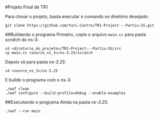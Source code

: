 #Projeto Final de TR1

Para clonar o projeto, basta executar o comando no diretório desejado:

	git clone https://github.com/Yuri-Castro/TR1-Project---Partiu-SS.git

##Buildando o programa
Primeiro, copie o arquivo `main.cc` para pasta _scratch_ do ns-3:

	cd <diretorio_do_projeto>/TR1-Project---Partiu-SS/src
	cp main.cc <source_ns_3>/ns-3.25/scratch

Depois vá para pasta _ns-3.25_:

	cd <source_ns_3>/ns-3.25

E builde o programa com o ns-3:

	./waf clean
	./waf configure --build-profile=debug --enable-examples

##Executando o programa
Ainda na pasta _ns-3.25_:

	./waf --run main 
